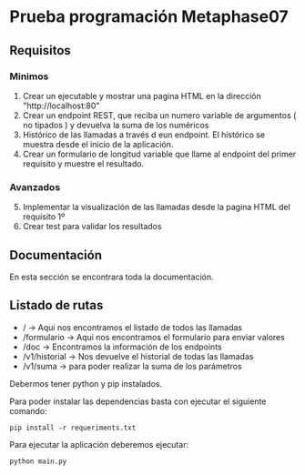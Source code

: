 # Prueba programación Metaphase07

## Requisitos 
### Minimos
1. Crear un ejecutable  y mostrar una pagina HTML en la dirección "http://localhost:80"
2. Crear un endpoint REST, que reciba un numero variable de argumentos ( no tipados ) y devuelva la suma de los numéricos
3. Histórico de las llamadas a través d eun endpoint. El histórico se muestra desde el inicio de la aplicación.
4. Crear un formulario de longitud variable que llame al endpoint del primer requisito y muestre el resultado. 

### Avanzados
5. Implementar la visualización de las llamadas desde la pagina HTML del requisito 1º
6. Crear test para validar los resultados

## Documentación

En esta sección se encontrara toda la documentación. 
## Listado de rutas
- / -> Aqui nos encontramos el listado de todos las llamadas
- /formulario -> Aqui nos encontramos el formulario para enviar valores
- /doc -> Encontramos la información de los endpoints
- /v1/historial -> Nos devuelve el historial de todas las llamadas
- /v1/suma -> para poder realizar la suma de los parámetros

Debermos tener python y pip instalados. 

Para poder instalar las dependencias basta con ejecutar el siguiente comando:
```
pip install -r requeriments.txt
```

Para ejecutar la aplicación deberemos ejecutar:

```
python main.py
```